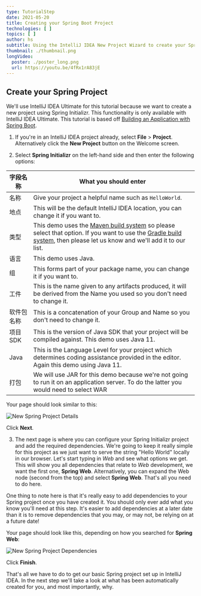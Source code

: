 ```yaml
---
type: TutorialStep
date: 2021-05-20
title: Creating your Spring Boot Project
technologies: [ ]
topics: [ ]
author: hs
subtitle: Using the IntelliJ IDEA New Project Wizard to create your Spring project and select dependencies.
thumbnail: ./thumbnail.png
longVideo:
  poster: ./poster_long.png
  url: https://youtu.be/4fRx1rA83jE
---
```


## Create your Spring Project
We'll use IntelliJ IDEA Ultimate for this tutorial because we want to create a new project using Spring Initializr. This functionality is only available with IntelliJ IDEA Ultimate. This tutorial is based off [Building an Application with Spring Boot](https://spring.io/guides/gs/spring-boot/).

1) If you're in an IntelliJ IDEA project already, select **File** > **Project**. Alternatively click the **New Project** button on the Welcome screen.

2) Select **Spring Initializr** on the left-hand side and then enter the following options:

| 字段名称  | What you should enter                                                                                                                                                                                                                       |
| ----- | ------------------------------------------------------------------------------------------------------------------------------------------------------------------------------------------------------------------------------------------- |
| 名称    | Give your project a helpful name such as `HelloWorld`.                                                                                                                                                                                      |
| 地点    | This will be the default IntelliJ IDEA location, you can change it if you want to.                                                                                                                                                          |
| 类型    | This demo uses the [Maven build system](https://maven.apache.org/what-is-maven.html) so please select that option. If you want to use the [Gradle build system](https://gradle.org/), then please let us know and we'll add it to our list. |
| 语言    | This demo uses Java.                                                                                                                                                                                                                        |
| 组     | This forms part of your package name, you can change it if you want to.                                                                                                                                                                     |
| 工件    | This is the name given to any artifacts produced, it will be derived from the Name you used so you don't need to change it.                                                                                                                 |
| 软件包名称 | This is a concatenation of your Group and Name so you don't need to change it.                                                                                                                                                              |
| 项目SDK | This is the version of Java SDK that your project will be compiled against. This demo uses Java 11.                                                                                                                                         |
| Java  | This is the Language Level for your project which determines coding assistance provided in the editor. Again this demo using Java 11.                                                                                                       |
| 打包    | We will use JAR for this demo because we're not going to run it on an application server. To do the latter you would need to select WAR                                                                                                     |

Your page should look similar to this:

![New Spring Project Details](new-spring-project-details.png)

Click **Next**.

3) The next page is where you can configure your Spring Initializr project and add the required dependencies. We're going to keep it really simple for this project as we just want to serve the string "Hello World" locally in our browser. Let's start typing in _Web_ and see what options we get. This will show you all dependencies that relate to _Web_ development, we want the first one, **Spring Web**. Alternatively, you can expand the Web node (second from the top) and select **Spring Web**. That's all you need to do here.

One thing to note here is that it's really easy to add dependencies to your Spring project once you have created it. You should only ever add what you know you'll need at this step. It's easier to add dependencies at a later date than it is to remove dependencies that you may, or may not, be relying on at a future date!

Your page should look like this, depending on how you searched for **Spring Web**:

![New Spring Project Dependencies](new-spring-project-dependencies.png)

Click **Finish**.

That's all we have to do to get our basic Spring project set up in IntelliJ IDEA. In the next step we'll take a look at what has been automatically created for you, and most importantly, why.

